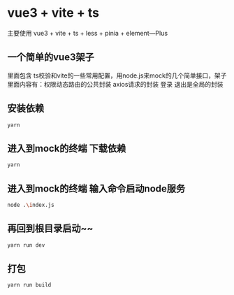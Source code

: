 # vue3 + vite + ts

主要使用 vue3 + vite + ts + less + pinia + element—Plus

## 一个简单的vue3架子

里面包含 ts校验和vite的一些常用配置，用node.js来mock的几个简单接口，架子里面内容有：权限动态路由的公共封装 axios请求的封装 登录 退出是全局的封装



## 安装依赖

```sh
yarn
```
## 进入到mock的终端 下载依赖

```sh
yarn

```

## 进入到mock的终端 输入命令启动node服务

```sh
node .\index.js

```


## 再回到根目录启动~~

```sh
yarn run dev
```

## 打包

```sh
yarn run build
```

